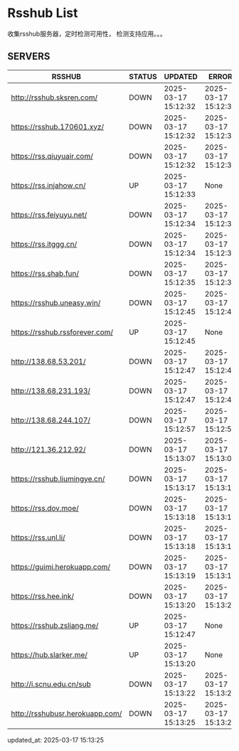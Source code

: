 # Rsshub List

收集rsshub服务器，定时检测可用性， 检测支持应用。。。


## SERVERS

|  RSSHUB   | STATUS  | UPDATED  | ERROR  | TWITTER |  
|  ----  | ----  | ----  | ----  | ---- |  
| http://rsshub.sksren.com/ | DOWN | 2025-03-17 15:12:32 | 2025-03-17 15:12:32 |  
| https://rsshub.170601.xyz/ | DOWN | 2025-03-17 15:12:32 | 2025-03-17 15:12:32 |  
| https://rss.qiuyuair.com/ | DOWN | 2025-03-17 15:12:32 | 2025-03-17 15:12:32 |  
| https://rss.injahow.cn/ | UP | 2025-03-17 15:12:33 | None ||  
| https://rss.feiyuyu.net/ | DOWN | 2025-03-17 15:12:34 | 2025-03-17 15:12:34 |  
| https://rss.itggg.cn/ | DOWN | 2025-03-17 15:12:34 | 2025-03-17 15:12:34 |  
| https://rss.shab.fun/ | DOWN | 2025-03-17 15:12:35 | 2025-03-17 15:12:35 |  
| https://rsshub.uneasy.win/ | DOWN | 2025-03-17 15:12:45 | 2025-03-17 15:12:45 |  
| https://rsshub.rssforever.com/ | UP | 2025-03-17 15:12:45 | None ||  
| http://138.68.53.201/ | DOWN | 2025-03-17 15:12:47 | 2025-03-17 15:12:47 |  
| http://138.68.231.193/ | DOWN | 2025-03-17 15:12:47 | 2025-03-17 15:12:47 |  
| http://138.68.244.107/ | DOWN | 2025-03-17 15:12:57 | 2025-03-17 15:12:57 |  
| http://121.36.212.92/ | DOWN | 2025-03-17 15:13:07 | 2025-03-17 15:13:07 |  
| https://rsshub.liumingye.cn/ | DOWN | 2025-03-17 15:13:17 | 2025-03-17 15:13:17 |  
| https://rss.dov.moe/ | DOWN | 2025-03-17 15:13:18 | 2025-03-17 15:13:18 |  
| https://rss.unl.li/ | DOWN | 2025-03-17 15:13:18 | 2025-03-17 15:13:18 |  
| https://guimi.herokuapp.com/ | DOWN | 2025-03-17 15:13:19 | 2025-03-17 15:13:19 |  
| https://rss.hee.ink/ | DOWN | 2025-03-17 15:13:20 | 2025-03-17 15:13:20 |  
| https://rsshub.zsliang.me/ | UP | 2025-03-17 15:12:47 | None |OK|  
| https://hub.slarker.me/ | UP | 2025-03-17 15:13:20 | None ||  
| http://i.scnu.edu.cn/sub | DOWN | 2025-03-17 15:13:22 | 2025-03-17 15:13:22 |  
| http://rsshubusr.herokuapp.com/ | DOWN | 2025-03-17 15:13:25 | 2025-03-17 15:13:25 |  
  

updated_at: 2025-03-17 15:13:25  
